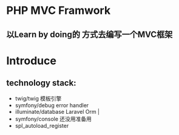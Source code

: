 # PHP MVC Framwork
## 以Learn by doing的 方式去编写一个MVC框架

# Introduce
## technology stack:
 - twig/twig 模板引擎
 - symfony/debug  error handler
 - illuminate/database Laravel Orm |
 - symfony/console  还没用准备用
 - spl_autoload_register